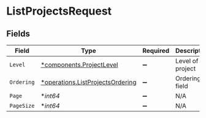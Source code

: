 # ListProjectsRequest


## Fields

| Field                                                                               | Type                                                                                | Required                                                                            | Description                                                                         |
| ----------------------------------------------------------------------------------- | ----------------------------------------------------------------------------------- | ----------------------------------------------------------------------------------- | ----------------------------------------------------------------------------------- |
| `Level`                                                                             | [*components.ProjectLevel](../../models/components/projectlevel.md)                 | :heavy_minus_sign:                                                                  | Level of the project                                                                |
| `Ordering`                                                                          | [*operations.ListProjectsOrdering](../../models/operations/listprojectsordering.md) | :heavy_minus_sign:                                                                  | Ordering field                                                                      |
| `Page`                                                                              | **int64*                                                                            | :heavy_minus_sign:                                                                  | N/A                                                                                 |
| `PageSize`                                                                          | **int64*                                                                            | :heavy_minus_sign:                                                                  | N/A                                                                                 |